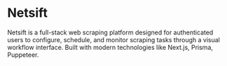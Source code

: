 # Netsift
Netsift is a full-stack web scraping platform designed for authenticated users to configure, schedule, and monitor scraping tasks through a visual workflow interface. Built with modern technologies like Next.js, Prisma, Puppeteer.
